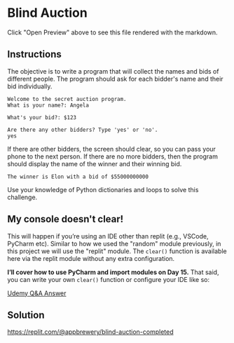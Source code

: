# Blind Auction
Click "Open Preview" above to see this file rendered with the markdown.

## Instructions
The objective is to write a program that will collect the names and bids of different people. The program should ask for each bidder's name and their bid individually.

```
Welcome to the secret auction program.
What is your name?: Angela
```
```
What's your bid?: $123
```
```
Are there any other bidders? Type 'yes' or 'no'.
yes
```
If there are other bidders, the screen should clear, so you can pass your phone to the next person. If there are no more bidders, then the program should display the name of the winner and their winning bid.
```
The winner is Elon with a bid of $55000000000
```
Use your knowledge of Python dictionaries and loops to solve this challenge.

## My console doesn't clear!
This will happen if you’re using an IDE other than replit (e.g., VSCode, PyCharm etc). Similar to how we used the "random" module previously, in this project we will use the "replit" module. The `clear()` function is available here via the replit module without any extra configuration.

**I’ll cover how to use PyCharm and import modules on Day 15.** That said, you can write your own `clear()` function or configure your IDE like so:

[Udemy Q&A Answer](https://www.udemy.com/course/100-days-of-code/learn/lecture/19279420#questions/16084076)

## Solution
https://replit.com/@appbrewery/blind-auction-completed
